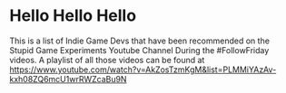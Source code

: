 # Hello Hello Hello

This is a list of Indie Game Devs that have been recommended on the Stupid Game Experiments Youtube Channel During the #FollowFriday videos.  A playlist of all those videos can be found at https://www.youtube.com/watch?v=AkZosTzmKgM&list=PLMMiYAzAv-kxh08ZQ6mcU1wrRWZcaBu9N


